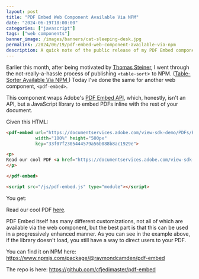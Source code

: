 ```yaml
---
layout: post
title: "PDF Embed Web Component Available Via NPM"
date: "2024-06-19T18:00:00"
categories: ["javascript"]
tags: ["web components"]
banner_image: /images/banners/cat-sleeping-desk.jpg
permalink: /2024/06/19/pdf-embed-web-component-available-via-npm
description: A quick note of the public release of my PDF Embed component.
---
```


Earlier this month, after being motivated by [Thomas Steiner](https://blog.tomayac.com/), I went through the not-really-a-hassle process of publishing `<table-sort`> to NPM. ([Table-Sorter Available Via NPM
](https://www.raymondcamden.com/2024/06/10/table-sorter-available-via-npm)) Today I've done the same for another web component, `<pdf-embed>`. 

This component wraps Adobe's [PDF Embed API](https://developer.adobe.com/document-services/apis/pdf-embed/), which, honestly, isn't an API, but a JavaScript library to embed PDFs inline with the rest of your document. 

Given this HTML:

```html
<pdf-embed url="https://documentservices.adobe.com/view-sdk-demo/PDFs/Bodea Brochure.pdf" 
		   width="100%" height="500px"
		   key="33f07f2305444579a56b088b8ac1929e">

<p>
Read our cool PDF <a href="https://documentservices.adobe.com/view-sdk-demo/PDFs/Bodea Brochure.pdf">here</a>.
</p>

</pdf-embed>

<script src="/js/pdf-embed.js" type="module"></script>
```

You get:

<pdf-embed url="https://documentservices.adobe.com/view-sdk-demo/PDFs/Bodea Brochure.pdf" width="100%" height="500px"
		   key="33f07f2305444579a56b088b8ac1929e">

<p>
Read our cool PDF <a href="https://documentservices.adobe.com/view-sdk-demo/PDFs/Bodea Brochure.pdf">here</a>.
</p>

</pdf-embed>

<script src="/js/pdf-embed.js" type="module"></script>

PDF Embed itself has many different customizations, not all of which are available via the web component, but the best part is that this can be used in a progressively enhanced manner. As you can see in the example above, if the library doesn't load, you still have a way to direct users to your PDF. 

You can find it on NPM here: <https://www.npmjs.com/package/@raymondcamden/pdf-embed>

The repo is here: <https://github.com/cfjedimaster/pdf-embed>

